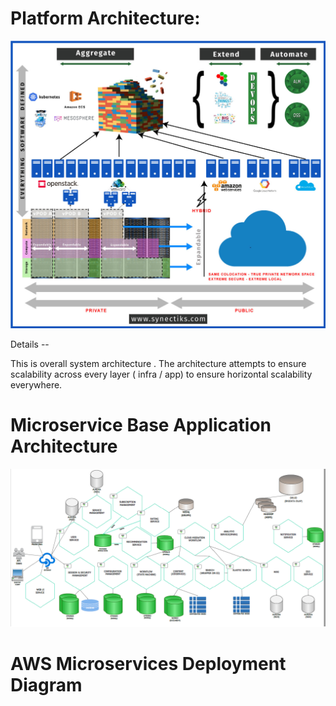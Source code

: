 # Platform Architecture:

![](/assets/Architechture-Diagram.jpg)

Details --

This is overall system architecture . The architecture attempts to ensure scalability across every layer \( infra / app\) to ensure horizontal scalability everywhere.

# Microservice Base Application Architecture

![](/assets/microservices-arch.png)

# AWS Microservices Deployment Diagram



